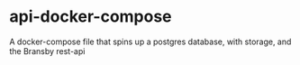 # api-docker-compose
A docker-compose file that spins up a postgres database, with storage, and the Bransby rest-api 
